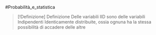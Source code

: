 #Probabilità_e_statistica 
>[!Definizione]  Definizione
>Delle variabili IID sono delle variabili Indipendenti Identicamente distribuite, ossia ognuna ha la stessa possibilità di accadere delle altre